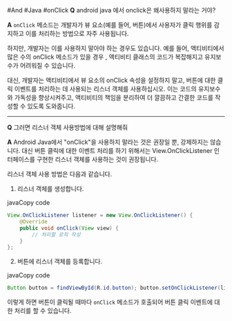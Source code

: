 #And #Java #onClick 
**Q**
android java 에서 onclick은 왜사용하지 말라는 거야?

**A**
`onClick` 메소드는 개발자가 뷰 요소(예를 들어, 버튼)에서 사용자가 클릭 행위를 감지하고 이를 처리하는 방법으로 자주 사용됩니다.

하지만, 개발자는 이를 사용하지 말아야 하는 경우도 있습니다. 예를 들어, 액티비티에서 많은 수의 onClick 메소드가 있을 경우 , 액티비티 클래스의 코드가 복잡해지고 유지보수가 어려워질 수 있습니다.

대신, 개발자는 액티비티에서 뷰 요소의 onClick 속성을 설정하지 말고, 버튼에 대한 클릭 이벤트를 처리하는 데 사용되는 리스너 객체를 사용하십시오. 이는 코드의 유지보수와 가독성을 향상시켜주고, 액티비티의 책임을 분리하여 더 깔끔하고 간결한 코드를 작성할 수 있도록 도와줍니다.

---
**Q**
그러면 리스너 객체 사용방법에 대해 설명해줘

**A**
Android Java에서 "onClick"을 사용하지 말라는 것은 권장일 뿐, 강제하지는 않습니다. 대신 버튼 클릭에 대한 이벤트 처리를 하기 위해서는 View.OnClickListener 인터페이스를 구현한 리스너 객체를 사용하는 것이 권장됩니다.

리스너 객체 사용 방법은 다음과 같습니다.

1.  리스너 객체를 생성합니다.

javaCopy code

```Java
View.OnClickListener listener = new View.OnClickListener() {
	@Override
	public void onClick(View view) {
		// 처리할 로직 작성 
	}
};
```

2.  버튼에 리스너 객체를 등록합니다.

javaCopy code

```Java
Button button = findViewById(R.id.button); button.setOnClickListener(listener);
```

이렇게 하면 버튼이 클릭될 때마다 `onClick` 메소드가 호출되어 버튼 클릭 이벤트에 대한 처리를 할 수 있습니다.

